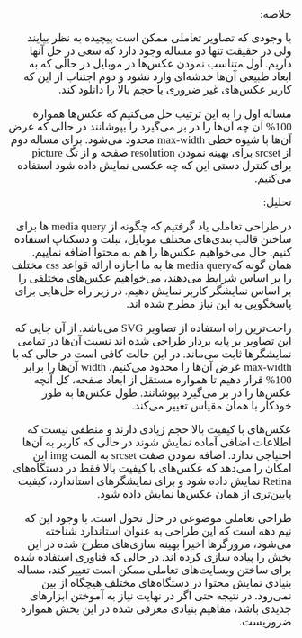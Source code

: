 
<style>
 @import url(https://fonts.googleapis.com/css?family=Scheherazade);
p {
font-family: 'Scheherazade', Tahoma;
font-size: 1.4em;
}

</style>

<p dir="rtl">خلاصه: </p>
<p dir="rtl">
با وجودی که تصاویر تعاملی ممکن است پیچیده به نظر بیایند ولی در حقیقت تنها دو مساله وجود دارد که سعی در حل آنها داریم. اول متناسب نمودن عکس‌ها در موبایل در حالی که به ابعاد طبیعی آن‌ها خدشه‌ای وارد نشود و دوم اجتناب از این که کاربر عکس‌های غیر ضروری با حجم بالا را دانلود کند.
</p>
<p dir="rtl">
مساله اول را به این ترتیب حل می‌کنیم که عکس‌ها همواره 100% آن چه آن‌ها را در بر می‌گیرد را بپوشانند در حالی که عرض آن‌ها با شیوه خطی max-width محدود می‌شود. برای مساله دوم از srcset برای بهینه نمودن resolution صفحه و از تگ picture  برای کنترل دستی این که چه عکسی نمایش داده شود استفاده می‌کنیم.
</p>

<p dir="rtl">
تحلیل:
</p>
<p dir="rtl">در طراحی تعاملی یاد گرفتیم که چگونه از media query ها برای ساختن قالب بندی‌های مختلف موبایل، تبلت و دسکتاپ استفاده کنیم. حال می‌خواهیم عکس‌ها را هم به محتوا اضافه نماییم. همان گونه کهmedia query ها به ما اجازه ارائه قواعد css مختلف را بر اساس شرایط می‌دهند، می‌خواهیم عکس‌های مختلفی را بر اساس نمایشگر کاربر نمایش دهیم. در زیر راه حل‌هایی برای پاسخگویی به این نیاز مطرح شده اند.
<p dir="rtl">
راحت‌ترین راه استفاده از تصاویر SVG می‌باشد. از آن جایی که این تصاویر بر پایه بردار طراحی شده اند نسبت آن‌ها در تمامی نمایشگرها ثابت می‌ماند. در این حالت کافی است در حالی که با max-width عرض آن‌ها را محدود می‌کنیم، width آن‌ها را برابر 100% قرار دهیم تا همواره مستقل از ابعاد صفحه، کل آنچه عکس‌ها را در بر می‌گیرد بپوشانند. طول عکس‌ها به طور خودکار با همان مقیاس تغییر می‌کند.
</p>
<p dir="rtl">
عکس‌های با کیفیت بالا حجم زیادی دارند و منطقی نیست که اطلاعات اضافی آماده نمایش شوند در حالی که کاربر به آن‌ها احتیاجی ندارد. اضافه نمودن صفت srcset به المنت img این امکان را می‌دهد که عکس‌های با کیفیت بالا فقط در دستگاه‌های Retina نمایش داده شود و برای نمایشگرهای استاندارد، کیفیت پایین‌تری از همان عکس‌ها نمایش داده شود.
</p>
<p dir="rtl">
طراحی تعاملی موضوعی در حال تحول است. با وجود این که نیم دهه است که این طراحی به عنوان استاندارد شناخته می‌شود، مرورگرها اخیرا بهینه سازی‌های مطرح شده در این بخش را پیاده سازی کرده اند. در حالی که فناوری استفاده شده برای ساختن وبسایت‌های تعاملی ممکن است تغییر کند، مساله بنیادی نمایش محتوا در دستگاه‌های مختلف هیچگاه از بین نمی‌رود. در نتیجه حتی اگر در نهایت نیاز به آموختن ابزارهای جدیدی باشد، مفاهیم بنیادی معرفی شده در این بخش همواره ضروریست.
</p>
